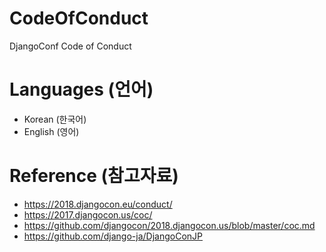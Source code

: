 # CodeOfConduct
DjangoConf Code of Conduct

# Languages (언어)
* Korean (한국어)
* English (영어)

# Reference (참고자료)
* https://2018.djangocon.eu/conduct/
* https://2017.djangocon.us/coc/
* https://github.com/djangocon/2018.djangocon.us/blob/master/coc.md
* https://github.com/django-ja/DjangoConJP
